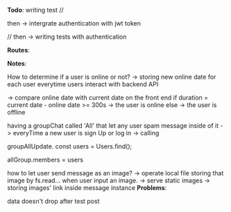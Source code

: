 **Todo**:
writing test
//

then -> intergrate authentication with jwt token

//
then -> writing tests with authentication

**Routes**:

**Notes**:

How to determine if a user is online or not?
-> storing new online date for each user everytime users interact with backend API

-> compare online date with current date on the front end
if duration = current date - online date >= 300s
-> the user is online
else -> the user is offline

having a groupChat called 'All' that let any user spam message inside of it ->
everyTime a new user is sign Up or log in -> calling

groupAllUpdate.
const users = Users.find();

allGroup.members = users

how to let user send message as an image?
-> operate local file storing that image by fs.read... when user input an image.
-> serve static images
-> storing images' link inside message instance
**Problems**:

data doesn't drop after test post
